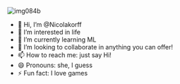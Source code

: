 ![img084b](https://github.com/user-attachments/assets/0efd70f1-aabd-4cb1-b02a-99ed602fbad4)
- 👋 Hi, I’m @Nicolakorff
- 👀 I’m interested in life
- 🌱 I’m currently learning ML
- 💞️ I’m looking to collaborate in anything you can offer!
- 📫 How to reach me: just say Hi!
- 😄 Pronouns: she, I guess
- ⚡ Fun fact: I love games

<!---
Nicolakorff/Nicolakorff is a ✨ special ✨ repository because its `README.md` (this file) appears on your GitHub profile.
You can click the Preview link to take a look at your changes.
--->
